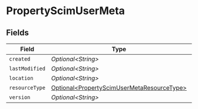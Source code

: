 # PropertyScimUserMeta


## Fields

| Field                                                                                                  | Type                                                                                                   | Required                                                                                               | Description                                                                                            |
| ------------------------------------------------------------------------------------------------------ | ------------------------------------------------------------------------------------------------------ | ------------------------------------------------------------------------------------------------------ | ------------------------------------------------------------------------------------------------------ |
| `created`                                                                                              | *Optional\<String>*                                                                                    | :heavy_minus_sign:                                                                                     | N/A                                                                                                    |
| `lastModified`                                                                                         | *Optional\<String>*                                                                                    | :heavy_minus_sign:                                                                                     | N/A                                                                                                    |
| `location`                                                                                             | *Optional\<String>*                                                                                    | :heavy_minus_sign:                                                                                     | N/A                                                                                                    |
| `resourceType`                                                                                         | [Optional\<PropertyScimUserMetaResourceType>](../../models/shared/PropertyScimUserMetaResourceType.md) | :heavy_minus_sign:                                                                                     | N/A                                                                                                    |
| `version`                                                                                              | *Optional\<String>*                                                                                    | :heavy_minus_sign:                                                                                     | N/A                                                                                                    |